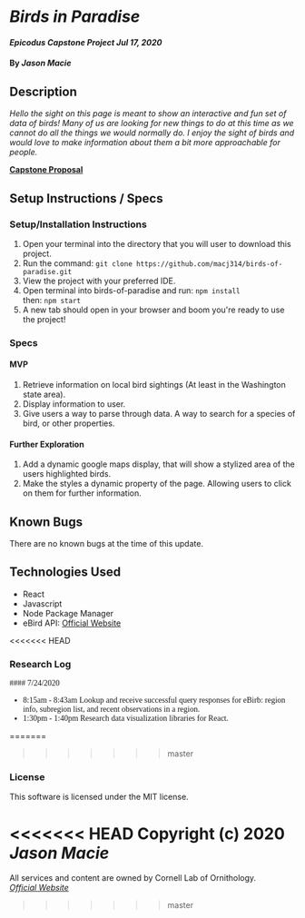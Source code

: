 # _Birds in Paradise_

#### _Epicodus Capstone Project Jul 17, 2020_

#### By _**Jason Macie**_

## Description

_Hello the sight on this page is meant to show an interactive and fun set of data of birds! Many of us are looking for new things to do at this time as we cannot do all the things we would normally do. I enjoy the sight of birds and would love to make information about them a bit more approachable for people._

**[Capstone Proposal](https://docs.google.com/document/d/1788OmDjax1b34x0jYtJY7ntI1bPtf0rNsJs-Ii6lIrY/edit?usp=sharing)**

## Setup Instructions / Specs

### Setup/Installation Instructions

1. Open your terminal into the directory that you will user to download this project.
2. Run the command: `git clone https://github.com/macj314/birds-of-paradise.git`
3. View the project with your preferred IDE.
4. Open terminal into birds-of-paradise and run: `npm install` <br>then: `npm start`
5. A new tab should open in your browser and boom you're ready to use the project!

### Specs

#### MVP

1. Retrieve information on local bird sightings (At least in the Washington state area).
2. Display information to user.
3. Give users a way to parse through data. A way to search for a species of bird, or other properties.

#### Further Exploration
1. Add a dynamic google maps display, that will show a stylized area of the users highlighted birds.
2. Make the styles a dynamic property of the page. Allowing users to click on them for further information.

## Known Bugs

There are no known bugs at the time of this update.

## Technologies Used

* React
* Javascript
* Node Package Manager
* eBird API: [Official Website](https://www.birds.cornell.edu/home)

<<<<<<< HEAD
### Research Log
<span style="font-family:Cambria">
#### 7/24/2020

* 8:15am - 8:43am Lookup and receive successful query responses for eBirb: region info, subregion list, and recent observations in a region.
* 1:30pm - 1:40pm Research data visualization libraries for React.
</span>

=======
>>>>>>> master
### License

This software is licensed under the MIT license.

<<<<<<< HEAD
Copyright (c) 2020 **_Jason Macie_**
=======
All services and content are owned by Cornell Lab of Ornithology.<br>
*[Official Website](https://www.birds.cornell.edu/home)* 
>>>>>>> master
